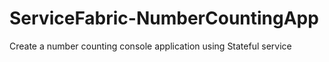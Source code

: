 # ServiceFabric-NumberCountingApp
Create a number counting console application using Stateful service
